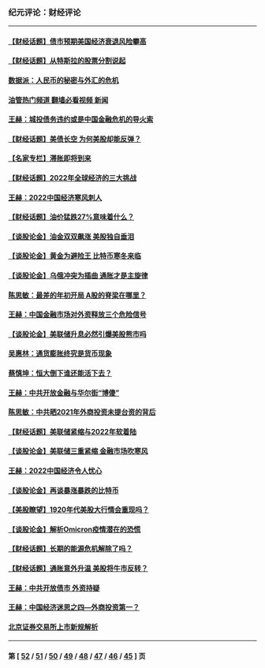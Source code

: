 ### 纪元评论：财经评论
---
#### [【财经话题】债市预期美国经济衰退风险攀高](../../pages/nsc1026/n13698043.md?04160330) 
#### [【财经话题】从特斯拉的股票分割说起](../../pages/nsc1026/n13679733.md?04160330) 
#### [数据派：人民币的秘密与外汇的危机](../../pages/nsc1026/n13667092.md?04160330) 
#### [油管热门频道 翻墙必看视频 新闻](ok?04160330)
#### [王赫：城投债务违约或是中国金融危机的导火索](../../pages/nsc1026/n13665322.md?04160330) 
#### [【财经话题】美债长空 为何美股却能反弹？](../../pages/nsc1026/n13665895.md?04160330) 
#### [【名家专栏】滞胀即将到来](../../pages/nsc1026/n13658171.md?04160330) 
#### [【财经话题】2022年全球经济的三大挑战](../../pages/nsc1026/n13654423.md?04160330) 
#### [王赫：2022中国经济寒风刺人](../../pages/nsc1026/n13651403.md?04160330) 
#### [【财经话题】油价猛跌27%意味着什么？](../../pages/nsc1026/n13648767.md?04160330) 
#### [【谈股论金】油金双双飙涨 美股独自垂泪](../../pages/nsc1026/n13631742.md?04160330) 
#### [【谈股论金】黄金为避险王 比特币寒冬来临](../../pages/nsc1026/n13600406.md?04160330) 
#### [【谈股论金】乌俄冲突为插曲 通胀才是主旋律](../../pages/nsc1026/n13576797.md?04160330) 
#### [陈思敏：最差的年初开局 A股的脊梁在哪里？](../../pages/nsc1026/n13558359.md?04160330) 
#### [王赫：中国金融市场对外资释放三个危险信号](../../pages/nsc1026/n13546389.md?04160330) 
#### [【谈股论金】美联储升息必然引爆美股熊市吗](../../pages/nsc1026/n13519194.md?04160330) 
#### [吴惠林：通货膨胀终究是货币现象](../../pages/nsc1026/n13512979.md?04160330) 
#### [蔡慎坤：恒大倒下谁还能活下去？](../../pages/nsc1026/n13501831.md?04160330) 
#### [王赫：中共开放金融与华尔街“博傻”](../../pages/nsc1026/n13501138.md?04160330) 
#### [陈思敏：中共晒2021年外商投资未提台资的背后](../../pages/nsc1026/n13501057.md?04160330) 
#### [【财经话题】美联储紧缩与2022年软着陆](../../pages/nsc1026/n13498354.md?04160330) 
#### [【谈股论金】美联储三重紧缩 金融市场吹寒风](../../pages/nsc1026/n13487202.md?04160330) 
#### [王赫：2022中国经济令人忧心](../../pages/nsc1026/n13480433.md?04160330) 
#### [【谈股论金】再谈暴涨暴跌的比特币](../../pages/nsc1026/n13428036.md?04160330) 
#### [【美股瞭望】1920年代美股大行情会重现吗？](../../pages/nsc1026/n13425425.md?04160330) 
#### [【谈股论金】解析Omicron疫情潜在的恐慌](../../pages/nsc1026/n13403704.md?04160330) 
#### [【财经话题】长期的能源危机解除了吗？](../../pages/nsc1026/n13378041.md?04160330) 
#### [【财经话题】通胀意外升温 美股将牛市反转？](../../pages/nsc1026/n13370659.md?04160330) 
#### [王赫：中共开放债市 外资持疑](../../pages/nsc1026/n13366203.md?04160330) 
#### [王赫：中国经济迷思之四—外商投资第一？](../../pages/nsc1026/n13354150.md?04160330) 
#### [北京证券交易所上市新规解析](../../pages/nsc1026/n13348292.md?04160330) 

---
#### 第 [ [52](./52.md?04160330) / [51](./51.md?04160330) / [50](./50.md?04160330) / [49](./49.md?04160330) / [48](./48.md?04160330) / [47](./47.md?04160330) / [46](./46.md?04160330) / [45](./45.md?04160330) ] 页
